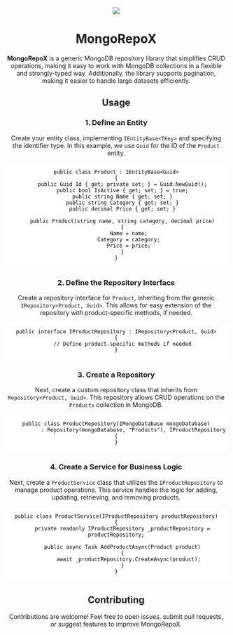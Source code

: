 <body style="text-align: center;">

<div align="center">
    <img  src="https://github.com/user-attachments/assets/75d29e4b-b88c-43db-a5f1-396f6338e464" />
</div>


<h1>MongoRepoX</h1>

<p><strong>MongoRepoX</strong> is a generic MongoDB repository library that simplifies CRUD operations, making it easy to work with MongoDB collections in a flexible and strongly-typed way. Additionally, the library supports pagination, making it easier to handle large datasets efficiently.</p>

<h2>Usage</h2>

<h3>1. Define an Entity</h3>
<p>Create your entity class, implementing <code>IEntityBase&lt;TKey&gt;</code> and specifying the identifier type. In this example, we use <code>Guid</code> for the ID of the <code>Product</code> entity.</p>

<pre style="color: black; background-color: white;">
<code>
public class Product : IEntityBase&lt;Guid&gt;
{
    public Guid Id { get; private set; } = Guid.NewGuid();
    public bool IsActive { get; set; } = true;
    public string Name { get; set; }
    public string Category { get; set; }
    public decimal Price { get; set; }

    public Product(string name, string category, decimal price)
    {
        Name = name;
        Category = category;
        Price = price;
    }
}
</code>
</pre>

<h3>2. Define the Repository Interface</h3>
<p>Create a repository interface for <code>Product</code>, inheriting from the generic <code>IRepository&lt;Product, Guid&gt;</code>. This allows for easy extension of the repository with product-specific methods, if needed.</p>

<pre style="color: black; background-color: white;">
<code>
public interface IProductRepository : IRepository&lt;Product, Guid&gt;
{
    // Define product-specific methods if needed
}
</code>
</pre>

<h3>3. Create a Repository</h3>
<p>Next, create a custom repository class that inherits from <code>Repository&lt;Product, Guid&gt;</code>. This repository allows CRUD operations on the <code>Products</code> collection in MongoDB.</p>

<pre style="color: black; background-color: white;">
<code>
public class ProductRepository(IMongoDatabase mongoDatabase)
           : Repository<Product, Guid>(mongoDatabase, "Products"), IProductRepository
{
}
</code>
</pre>

<h3>4. Create a Service for Business Logic</h3>
<p>Next, create a <code>ProductService</code> class that utilizes the <code>IProductRepository</code> to manage product operations. This service handles the logic for adding, updating, retrieving, and removing products.</p>

<pre style="color: black; background-color: white;">
<code>
public class ProductService(IProductRepository productRepository)
{
    private readonly IProductRepository _productRepository = productRepository;

    public async Task AddProductAsync(Product product)
    {
        await _productRepository.CreateAsync(product);
    }
}
</code>
</pre>

<h2>Contributing</h2>
<p>Contributions are welcome! Feel free to open issues, submit pull requests, or suggest features to improve MongoRepoX.</p>

</body>
